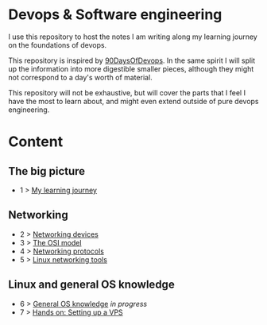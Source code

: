 # Devops & Software engineering

I use this repository to host the notes I am writing along my learning journey on the foundations of devops.

This repository is inspired by [90DaysOfDevops](https://github.com/MichaelCade/90DaysOfDevOps). In the same spirit I will split up the information into more digestible smaller pieces, although they might not correspond to a day's worth of material.

This repository will not be exhaustive, but will cover the parts that I feel I have the most to learn about, and might even extend outside of pure devops engineering.

# Content

## The big picture

- 1 > [My learning journey](/Learning%20Path/01_path.md)

## Networking
- 2 > [Networking devices](/Learning%20Path/02_networking_devices.md)
- 3 > [The OSI model](/Learning%20Path/03_networking_osi_model.md)
- 4 > [Networking protocols](/Learning%20Path/04_networking_protocols.md)
- 5 > [Linux networking tools](/Learning%20Path/05_networking_linux.md)

## Linux and general OS knowledge

- 6 > [General OS knowledge](/Learning%20Path/06_linux_os_knowledge.md) *in progress*
- 7 > [Hands on: Setting up a VPS](/Learning%20Path/07_linux_hands_on_vps_setup.md)